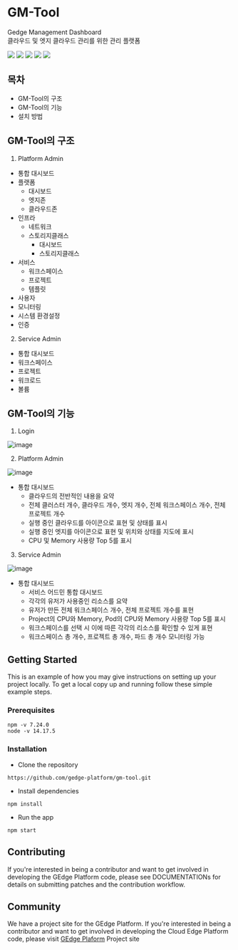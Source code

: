 # GM-Tool
Gedge Management Dashboard \
클라우드 및 엣지 클라우드 관리를 위한 관리 플랫폼

<img src="https://img.shields.io/badge/React-61DAFB?style=flat-square&logo=React&logoColor=white"/> <img src="https://img.shields.io/badge/HTML5-E34F26?style=flat-square&logo=HTML5&logoColor=white"/> <img src="https://img.shields.io/badge/CSS3-1572B6?style=flat-square&logo=CSS3&logoColor=white"/> <img src="https://img.shields.io/badge/Node.js-339933?style=flat-square&logo=Node.js&logoColor=white"/> <img src="https://img.shields.io/badge/npm-CB3837?style=flat-square&logo=npm&logoColor=white"/>

## 목차
* GM-Tool의 구조 
* GM-Tool의 기능
* 설치 방법


## GM-Tool의 구조
1. Platform Admin
* 통합 대시보드
* 플랫폼
  * 대시보드
  * 엣지존
  * 클라우드존
* 인프라
  * 네트워크
  * 스토리지클래스
    * 대시보드
    * 스토리지클래스
* 서비스
  * 워크스페이스
  * 프로젝트
  * 템플릿
* 사용자
* 모니터링
* 시스템 환경설정
* 인증

2. Service Admin
* 통합 대시보드
* 워크스페이스
* 프로젝트
* 워크로드
* 볼륨


## GM-Tool의 기능
1. Login

![image](https://user-images.githubusercontent.com/96764768/187580059-e72428b8-8f96-48c1-96fb-794814a891bd.png)

2. Platform Admin

![image](https://user-images.githubusercontent.com/96764768/187584916-ab95ba03-26b9-4ba1-b463-fe455d9b1568.png)

* 통합 대시보드
  - 클라우드의 전반적인 내용을 요약
  - 전체 클러스터 개수, 클라우드 개수, 엣지 개수, 전체 워크스페이스 개수, 전체 프로젝트 개수
  - 실행 중인 클라우드를 아이콘으로 표현 및 상태를 표시
  - 실행 중인 엣지를 아이콘으로 표현 및 위치와 상태를 지도에 표시
  - CPU 및 Memory 사용량 Top 5를 표시

3. Service Admin

![image](https://user-images.githubusercontent.com/96764768/187577884-9bfc49ab-9eb9-4362-a141-8e72caf9b117.png)

* 통합 대시보드
  - 서비스 어드민 통합 대시보드
  - 각각의 유저가 사용중인 리소스를 요약
  - 유저가 만든 전체 워크스페이스 개수, 전체 프로젝트 개수를 표현
  - Project의 CPU와 Memory, Pod의 CPU와 Memory 사용량 Top 5를 표시
  - 워크스페이스를 선택 시 이에 따른 각각의 리소스를 확인할 수 있게 표현
  - 워크스페이스 총 개수, 프로젝트 총 개수, 파드 총 개수 모니터링 가능

## Getting Started
This is an example of how you may give instructions on setting up your project locally. To get a local copy up and running follow these simple example steps.

### Prerequisites
```
npm -v 7.24.0
node -v 14.17.5
```

### Installation
* Clone the repository
```
https://github.com/gedge-platform/gm-tool.git
```
* Install dependencies
```
npm install
```
* Run the app
```
npm start
```


## Contributing
If you're interested in being a contributor and want to get involved in developing the GEdge Platform code, please see DOCUMENTATIONs for details on submitting patches and the contribution workflow.


## Community
We have a project site for the GEdge Platform. If you're interested in being a contributor and want to get involved in developing the Cloud Edge Platform code, please visit <a href="https://gedge-platform.github.io/">GEdge Plaform</a> Project site
